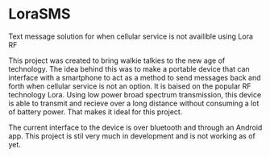 # LoraSMS
Text message solution for when cellular service is not availible using Lora RF


This project was created to bring walkie talkies to the new age of technology. The idea behind this was to make a portable device that can interface with a smartphone to act as a method to send messages back and forth when cellular service is not an option. It is baised on the popular RF technology Lora. Using low power broad spectrum transmission, this device is able to transmit and recieve over a long distance without consuming a lot of battery power. That makes it ideal for this project. 

The current interface to the device is over bluetooth and through an Android app. 
This project is stil very much in development and is not working as of yet. 